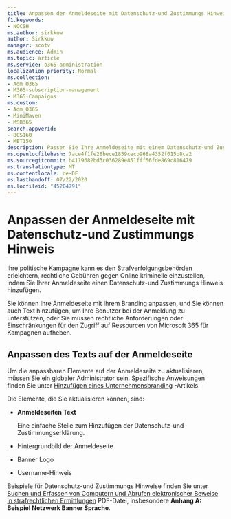 ```yaml
---
title: Anpassen der Anmeldeseite mit Datenschutz-und Zustimmungs Hinweis
f1.keywords:
- NOCSH
ms.author: sirkkuw
author: Sirkkuw
manager: scotv
ms.audience: Admin
ms.topic: article
ms.service: o365-administration
localization_priority: Normal
ms.collection:
- Adm_O365
- M365-subscription-management
- M365-Campaigns
ms.custom:
- Adm_O365
- MiniMaven
- MSB365
search.appverid:
- BCS160
- MET150
description: Passen Sie Ihre Anmeldeseite mit einem Datenschutz-und Zustimmungs Hinweis für Microsoft 365 für Kampagnen an.
ms.openlocfilehash: 7ace4f1fe28bece1859cecb968a4352f015b8ca2
ms.sourcegitcommit: b4119682bd3c036289e851fff56fde869c816479
ms.translationtype: MT
ms.contentlocale: de-DE
ms.lasthandoff: 07/22/2020
ms.locfileid: "45204791"
---
```

# <a name="customize-your-sign-in-page-with-a-privacy-and-consent-notice"></a>Anpassen der Anmeldeseite mit Datenschutz-und Zustimmungs Hinweis

Ihre politische Kampagne kann es den Strafverfolgungsbehörden erleichtern, rechtliche Gebühren gegen Online kriminelle einzustellen, indem Sie Ihrer Anmeldeseite einen Datenschutz-und Zustimmungs Hinweis hinzufügen.

Sie können Ihre Anmeldeseite mit Ihrem Branding anpassen, und Sie können auch Text hinzufügen, um Ihre Benutzer bei der Anmeldung zu unterstützen, oder Sie müssen rechtliche Anforderungen oder Einschränkungen für den Zugriff auf Ressourcen von Microsoft 365 für Kampagnen aufheben.

## <a name="customize-the-text-on-your-sign-in-page"></a>Anpassen des Texts auf der Anmeldeseite

Um die anpassbaren Elemente auf der Anmeldeseite zu aktualisieren, müssen Sie ein globaler Administrator sein. Spezifische Anweisungen finden Sie unter [Hinzufügen eines Unternehmensbranding](https://docs.microsoft.com/azure/active-directory/fundamentals/customize-branding) -Artikels.

Die Elemente, die Sie aktualisieren können, sind:

- **Anmeldeseiten Text**

     Eine einfache Stelle zum Hinzufügen der Datenschutz-und Zustimmungserklärung.
- Hintergrundbild der Anmeldeseite
- Banner Logo
- Username-Hinweis

Beispiele für Datenschutz-und Zustimmungs Hinweise finden Sie unter [Suchen und Erfassen von Computern und Abrufen elektronischer Beweise in strafrechtlichen Ermittlungen](https://www.justice.gov/sites/default/files/criminal-ccips/legacy/2015/01/14/ssmanual2009.pdf) PDF-Datei, insbesondere **Anhang A: Beispiel Netzwerk Banner Sprache**.